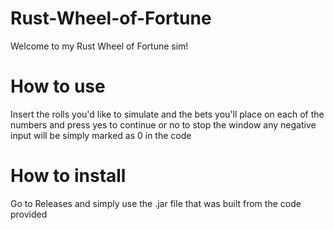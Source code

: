 # Rust-Wheel-of-Fortune

Welcome to my Rust Wheel of Fortune sim! 


# How to use

 Insert the rolls you'd like to simulate and the bets you'll place on each of the numbers
 and press yes to continue or no to stop the window
 any negative input will be simply marked as 0 in the code

# How to install
 
 Go to Releases and simply use the .jar file that was built from the code provided
